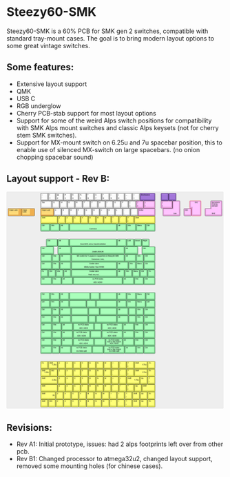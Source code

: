 # Steezy60-SMK

Steezy60-SMK is a 60% PCB for SMK gen 2 switches, compatible with standard tray-mount cases. The goal is to bring modern layout options to some great vintage switches.

## Some features:
- Extensive layout support
- QMK
- USB C
- RGB underglow
- Cherry PCB-stab support for most layout options
- Support for some of the weird Alps switch positions for compatibility with SMK Alps mount switches and classic Alps keysets (not for cherry stem SMK switches).
- Support for MX-mount switch on 6.25u and 7u spacebar position, this to enable use of silenced MX-switch on large spacebars. (no onion chopping spacebar sound)

## Layout support - Rev B: 
![alt text](./readme-images/revB_layout_support.jpg "Layout support - Rev B")

## Revisions:
- Rev A1: Initial prototype, issues: had 2 alps footprints left over from other pcb.
- Rev B1: Changed processor to atmega32u2, changed layout support, removed some mounting holes (for chinese cases).